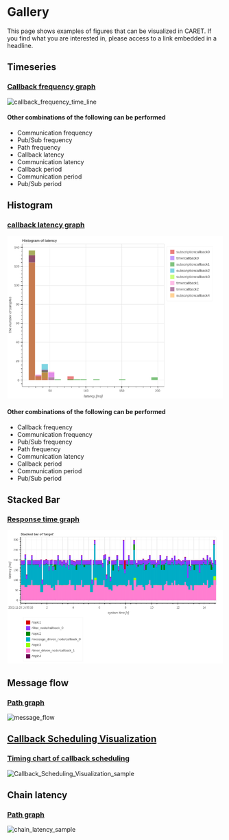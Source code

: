 # Gallery

This page shows examples of figures that can be visualized in CARET.
If you find what you are interested in, please access to a link embedded in a headline.

## Timeseries

### [Callback frequency graph](./visualization/frequency/index.md)

![callback_frequency_time_line](./imgs/callback_frequency_time_line.png)

#### Other combinations of the following can be performed

- Communication frequency
- Pub/Sub frequency
- Path frequency
- Callback latency
- Communication latency
- Callback period
- Communication period
- Pub/Sub period

## Histogram

### [callback latency graph](./visualization/latency/index.md)

![callback_latency_histogram](./imgs/callback_latency_histogram.png)

#### Other combinations of the following can be performed

- Callback frequency
- Communication frequency
- Pub/Sub frequency
- Path frequency
- Communication latency
- Callback period
- Communication period
- Pub/Sub period

## Stacked Bar

### [Response time graph](./visualization/path/response_time.md)

![response_time_stacked_bar_all](./imgs/response_time_stacked_bar_all.png)

## Message flow

### [Path graph](./visualization/path/message_flow.md)

![message_flow](./imgs/message_flow_sample.png)

## [Callback Scheduling Visualization](./visualization/scheduling/callback.md)

### [Timing chart of callback scheduling](./visualization/scheduling/callback.md)

![Callback_Scheduling_Visualization_sample](./visualization/imgs/callback_scheduling_executor.png)

## Chain latency

### [Path graph](./visualization/path/chain_latency.md)

![chain_latency_sample](./imgs/chain_latency_sample.png)
